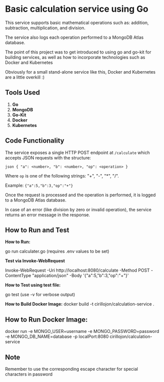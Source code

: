 # Basic calculation service using Go

This service supports basic mathematical operations such as: addition, subtraction, multiplication, and division. 

The service also logs each operation performed to a MongoDB Atlas database.

The point of this project was to get introduced to using go and go-kit for building services, as well as how to incorporate technologies such as Docker and Kubernetes

Obviously for a small stand-alone service like this, Docker and Kubernetes are a little overkill :)

## Tools Used

1. **Go** 
2. **MongoDB**
3. **Go-Kit** 
4. **Docker**
5. **Kubernetes**

## Code Functionality

The service exposes a single HTTP POST endpoint at `/calculate` which accepts JSON requests with the structure:

`json
{
  "a": <number>,
  "b": <number>,
  "op": <operation>
}
`

Where `op` is one of the following strings: "+", "-", "*", "/".

Example: `{"a":5,"b":3,"op":"+"}`

Once the request is processed and the operation is performed, it is logged to a MongoDB Atlas database.

In case of an error (like division by zero or invalid operation), the service returns an error message in the response.

## How to Run and Test

**How to Run:**

go run calculater.go (requires .env values to be set)

**Test via Invoke-WebRequest**

Invoke-WebRequest -Uri http://localhost:8080/calculate -Method POST -ContentType "application/json" -Body '{"a":5,"b":3,"op":"+"}'

**How to Test using test file:**

go test (use -v for verbose output)

**How to Build Docker Image:**
docker build -t cirillojon/calculation-service .

## How to Run Docker Image:
docker run -e MONGO_USER=username -e MONGO_PASSWORD=password -e MONGO_DB_NAME=database -p localPort:8080 cirillojon/calculation-service

## Note
Remember to use the corresponding escape character for special characters in password 
